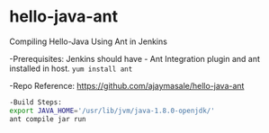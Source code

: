 # hello-java-ant
Compiling Hello-Java Using Ant in Jenkins

-Prerequisites: Jenkins should have - Ant Integration plugin and ant installed in host.
``yum install ant``

-Repo Reference: https://github.com/ajaymasale/hello-java-ant


```sh
-Build Steps:
export JAVA_HOME='/usr/lib/jvm/java-1.8.0-openjdk/'
ant compile jar run
```
